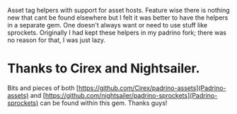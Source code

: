 Asset tag helpers with support for asset hosts. Feature wise there is nothing new that cant be found elsewhere but I felt it was better to have the helpers in a separate gem. One doesn't always want or need to use stuff like sprockets. Originally I had kept these helpers in my padrino fork; there was no reason for that, I was just lazy.

# Thanks to Cirex and Nightsailer. 

Bits and pieces of both [https://github.com/Cirex/padrino-assets](Padrino-assets) and
[https://github.com/nightsailer/padrino-sprockets](Padrino-sprockets) can be found within this gem. Thanks guys!                                                                                   